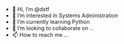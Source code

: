 - 👋 Hi, I’m @dstf
- 👀 I’m interested in Systems Administration
- 🌱 I’m currently learning Python
- 💞️ I’m looking to collaborate on ..
- 📫 How to reach me ...

<!---
dstf/dstf is a ✨ special ✨ repository because its `README.md` (this file) appears on your GitHub profile.
You can click the Preview link to take a look at your changes.
--->
